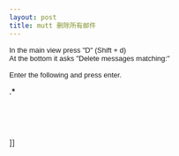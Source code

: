 ```yaml
---
layout: post
title: mutt 删除所有邮件
---
```

<p><span class="Apple-style-span" style="font-family: Verdana, Arial, Helvetica, sans-serif; line-height: normal; font-size: 13px;">In the main view press "D" (Shift + d)<br />At the bottom it asks "Delete messages matching:"<br /><br />Enter the following and press enter.&nbsp;</span></p><div class="cnblogs_code"><div><!--<br/ /><br/ />Code highlighting produced by Actipro CodeHighlighter (freeware)<br/ />http://www.CodeHighlighter.com/<br/ /><br/ />--><span style="color: #000000;">.</span><span style="color: #000000;">*</span></div></div><p>&nbsp;</p><p>&nbsp;</p>]]